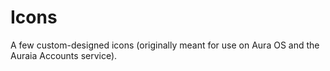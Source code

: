 # Icons
A few custom-designed icons (originally meant for use on Aura OS and the Auraia Accounts service).